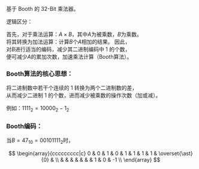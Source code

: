 基于 Booth 的 32-Bit 乘法器。

逻辑区分：

首先，对于乘法运算：$`A \times B`$，其中$`A`$为被乘数，$`B`$为乘数。 \
将其转换为加法运算：计算$`B`$个$`A`$相加的结果。 因此， \
对$`B`$进行适当的编码，减少其二进制编码中 $`1`$ 的个数， \
便可减少$`A`$的累加次数，加速乘法计算（Booth算法）。

### Booth算法的核心思想：

将二进制数中若干个连续的 $`1`$ 转换为两个二进制数的差， \
从而减少二进制 $`1`$ 的个数，进而减少被乘数的操作次数（加或减）。

例如：$`1111_{2} = 10000_{2} - 1_{2}`$

### Booth编码： 

当$`B = 47_{10} = 00101111_{2}`$时，

$$
\begin{array}{ccccccccc|c}
0 & 0 & 1 & 0 & 1 & 1 & 1 & 1 & \overset{\ast}{0} &    \\
  &   &   &   &   &   &   & 1 &                0  & -1 \\
\end{array}
$$